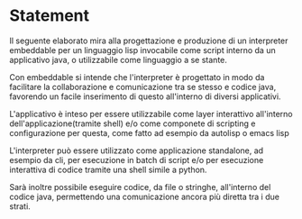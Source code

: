 # Statement
Il seguente elaborato mira alla progettazione e produzione di un interpreter embeddable per un linguaggio lisp invocabile come script interno da un applicativo java, o utilizzabile come linguaggio a se stante.

Con embeddable si intende che l'interpreter è progettato in modo da facilitare la collaborazione e comunicazione tra se stesso e codice java, favorendo un facile inserimento di questo all'interno di diversi applicativi.

L'applicativo è inteso per essere utilizzabile come layer interattivo all'interno dell'applicazione(tramite shell) e/o come componete di scripting e configurazione per questa, come fatto ad esempio da autolisp o emacs lisp

L'interpreter può essere utilizzato come applicazione standalone, ad esempio da cli, per esecuzione in batch di script e/o per esecuzione interattiva di codice tramite una shell simile a python.

Sarà inoltre possibile eseguire codice, da file o stringhe, all'interno del codice java, permettendo una comunicazione ancora più diretta tra i due strati.


